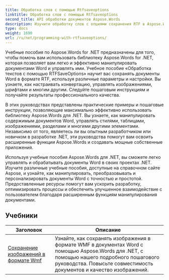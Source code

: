 ```yaml
---
title: Обработка слов с помощью Rtfsaveoptions
linktitle: Обработка слов с помощью Rtfsaveoptions
second_title: API обработки документов Aspose.Words
description: Изучите обработку слов с опциями сохранения RTF в Aspose.Words для .NET. Узнайте, как сохранять и настраивать документы RTF, с помощью пошаговых руководств и примеров кода C#.
type: docs
weight: 1690
url: /ru/net/programming-with-rtfsaveoptions/
---
```

Учебные пособия по Aspose.Words for .NET предназначены для того, чтобы помочь вам использовать библиотеку Aspose.Words for .NET, которая позволяет вам легко и эффективно манипулировать документами Word и управлять ими. Учебное пособие «Обработка текстов с помощью RTFSaveOptions» научит вас сохранять документы Word в формате RTF, используя различные параметры и настройки. Вы узнаете, как настраивать конвертацию, управлять изображениями, шрифтами и многим другим. Следуйте пошаговым инструкциям и получайте результаты профессионального качества.

В этих руководствах представлены практические примеры и пошаговые инструкции, позволяющие максимально эффективно использовать библиотеку Aspose.Words для .NET. Вы узнаете, как манипулировать содержимым документов Word, управлять стилями, таблицами, изображениями, разделами и многими другими элементами. Независимо от того, являетесь ли вы опытным разработчиком или новичком в разработке .NET, эти руководства помогут вам освоить расширенные функции Aspose.Words и создавать мощные собственные приложения.

Используя учебные пособия Aspose.Words для .NET, вы сможете легко управлять и обрабатывать документы Word в своих проектах .NET. Изучите различные учебные пособия, доступные на справочном сайте Aspose, и узнайте, как манипулировать, преобразовывать и персонализировать документы Word с точностью и простотой. Предоставленные ресурсы помогут вам ускорить разработку, оптимизировать процессы и обеспечить улучшенное взаимодействие с пользователем благодаря расширенным функциям манипулирования документами.

 ## Учебники
| Заголовок | Описание |
| --- | --- |
| [Сохранение изображений в формате Wmf](./saving-images-as-wmf/) | Узнайте, как сохранять изображения в формате WMF в документах Word с помощью Aspose.Words для .NET, с помощью нашего подробного пошагового руководства. Повысьте совместимость документов и качество изображений. |